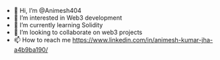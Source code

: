 - 👋 Hi, I’m @Animesh404
- 👀 I’m interested in Web3 development
- 🌱 I’m currently learning Solidity
- 💞️ I’m looking to collaborate on web3 projects
- 📫 How to reach me https://www.linkedin.com/in/animesh-kumar-jha-a4b9ba190/

<!---
Animesh404/Animesh404 is a ✨ special ✨ repository because its `README.md` (this file) appears on your GitHub profile.
You can click the Preview link to take a look at your changes.
--->
